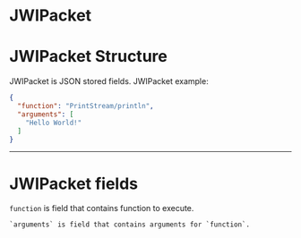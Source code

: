 # JWIPacket
JWIPacket Structure
===================
JWIPacket is JSON stored fields. 
JWIPacket example:
```json
{
  "function": "PrintStream/println", 
  "arguments": [
    "Hello World!"
  ]
}
```
------
JWIPacket fields
===================
`function` is field that contains function to execute.
``````
`arguments` is field that contains arguments for `function`.